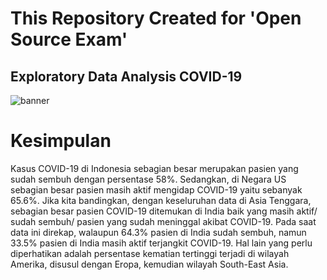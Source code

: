 # This Repository Created for 'Open Source Exam'
## Exploratory Data Analysis COVID-19

![banner](https://github.com/sntdshrly/eda-covid/assets/71547739/86a35d0c-2b01-4037-a1a2-ab32a2f04828)

# Kesimpulan
Kasus COVID-19 di Indonesia sebagian besar merupakan pasien yang sudah sembuh dengan persentase 58%. Sedangkan, di Negara US sebagian besar pasien masih aktif mengidap COVID-19 yaitu sebanyak 65.6%. Jika kita bandingkan, dengan keseluruhan data di Asia Tenggara, sebagian besar pasien COVID-19 ditemukan di India baik yang masih aktif/ sudah sembuh/ pasien yang sudah meninggal akibat COVID-19. Pada saat data ini direkap, walaupun 64.3% pasien di India sudah sembuh, namun 33.5% pasien di India masih aktif terjangkit COVID-19. Hal lain yang perlu diperhatikan adalah persentase kematian tertinggi terjadi di wilayah Amerika, disusul dengan Eropa, kemudian wilayah South-East Asia.
